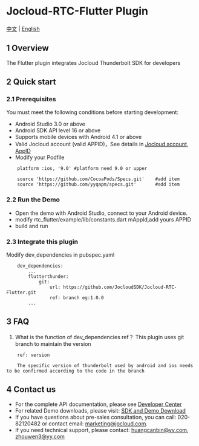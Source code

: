 # Jocloud-RTC-Flutter Plugin
[中文](README.zh.md) | [English](README.md)
## 1 Overview
The Flutter plugin integrates Jocloud Thunderbolt SDK for developers

## 2 Quick start
### 2.1 Prerequisites
You must meet the following conditions before starting development:
- Android Studio 3.0 or above
- Android SDK API level 16 or above
- Supports mobile devices with Android 4.1 or above
- Valid Jocloud account (valid APPID)，See details in [Jocloud account](https://jocloud.com/en/reg), [AppID](https://docs.jocloud.com/cloud/en/platform/other/user_auth.html#e9a1b9e79bae-e4b88e-app-id)
- Modify your Podfile
```
    platform :ios, '9.0' #platform need 9.0 or upper
    
    source 'https://github.com/CocoaPods/Specs.git'    #add item
    source 'https://github.com/yyqapm/specs.git'       #add item
```

### 2.2 Run the Demo
- Open the demo with Android Studio, connect to your Android device.
- modify rtc_flutter/example/lib/constants.dart mAppId,add yours APPID
- build and run

### 2.3 Integrate this plugin
Modify dev_dependencies in pubspec.yaml
```
    dev_dependencies:
        ...
        flutterthunder:
            git:
                url: https://github.com/JocloudSDK/Jocloud-RTC-Flutter.git
                ref: branch eg:1.0.0
        ...
```

## 3 FAQ
1. What is the function of dev_dependencies ref？
This plugin uses git branch to maintain the version 
```
    ref: version

    The specific version of thunderbolt used by android and ios needs to be confirmed according to the code in the branch
```

## 4 Contact us
- For the complete API documentation, please see [Developer Center](https://docs.jocloud.com/cn)
- For related Demo downloads, please visit: [SDK and Demo Download](https://docs.jocloud.com/download)
- If you have questions about pre-sales consultation, you can call: 020-82120482 or contact email: marketing@jocloud.com.
- If you need technical support, please contact: huangcanbin@yy.com, zhouwen3@yy.com
